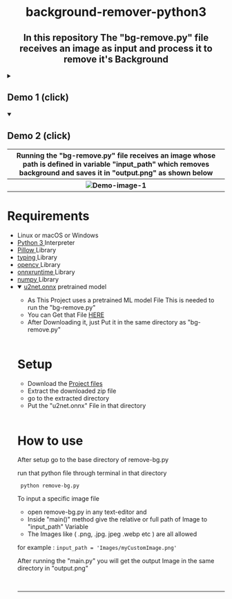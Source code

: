 <h1 align="center"><strong>background-remover-python3</strong></h1>
<p><h2 align="center">In this repository The "bg-remove.py" file receives an image as input and process it to remove it's Background</h2></p>

<details close> 
  <summary><h2>Demo 1 (click)</h2></summary> 
  <table>
    <tr>
    <th>
    <img alt="Demo-image-1" src="https://user-images.githubusercontent.com/77431114/215275187-4ef372f8-4fe6-4035-adc2-c606f2409584.png"/></th>
    </tr>
  </table>
</details>

<details open> 
  <summary><h2>Demo 2 (click)</h2></summary>
  <table>
    <tr>
      <th>Running the "bg-remove.py" file receives an image whose path is defined in variable "input_path"
      which removes background and saves it in "output.png" as shown below</th>
    </tr>
    <tr>
    <th>
    <img alt="Demo-image-1" src="https://user-images.githubusercontent.com/77431114/215275192-77287d58-1b59-4737-b1df-9c1e0fd5be0d.png"/></th>
    </tr>
  </table>
</details>

Requirements
============
* Linux or macOS or Windows
* [ Python 3 ](https://www.python.org/downloads/)Interpreter
* [ Pillow ](https://pypi.org/project/Pillow/)Library
* [ typing ](https://pypi.org/project/typing/)Library
* [ opencv ](https://pypi.org/project/opencv-python/)Library
* [ onnxruntime ](https://pypi.org/project/onnxruntime/)Library
* [ numpy ](https://pypi.org/project/numpy/)Library
* <details open> 
  <summary><span><a href="https://mega.nz/file/wV5zECYb#C19BLp57nJ8b_7LVZDajWLDRf5HSml63n0skiK2bNuQ">u2net.onnx</a> pretrained model</span></summary>
  <table>
<ul>
    <li>As This Project uses a pretrained ML model File This is needed to run the "bg-remove.py" </li>
    <li>You can Get that File <a href="https://mega.nz/file/wV5zECYb#C19BLp57nJ8b_7LVZDajWLDRf5HSml63n0skiK2bNuQ">HERE</a></li>
    <li>After Downloading it, just Put it in the same directory as "bg-remove.py"</li>
</ul>
  </table>
</details>

Setup
============
* Download the [ Project files ](https://github.com/PuL5TaR/background-remover-py/archive/refs/heads/main.zip)
* Extract the downloaded zip file
* go to the extracted directory
* Put the "u2net.onnx" File in that directory

<br>

How to use
============
After setup go to the base directory of remove-bg.py

run that python file through terminal in that directory
```
 python remove-bg.py
```
To input a specific image file 
* open remove-bg.py in any text-editor and
* Inside "main()" method give the relative or full path of Image to "input_path" Variable 
* The Images like ( .png, .jpg. jpeg .webp etc ) are all allowed

for example : `input_path = 'Images/myCustomImage.png'`

After running the "main.py" you will get the output Image in the same directory in "output.png"

<br>
<hr>
